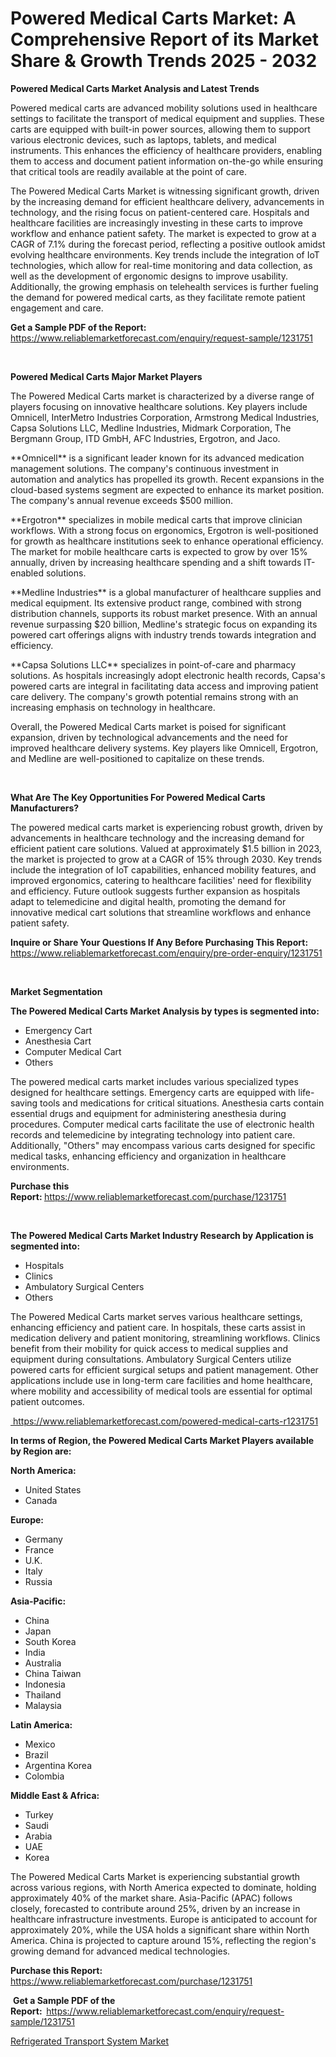 <p><h1>Powered Medical Carts Market: A Comprehensive Report of its Market Share & Growth Trends 2025 - 2032</h1></p><p><strong>Powered Medical Carts Market Analysis and Latest Trends</strong></p>
<p><p>Powered medical carts are advanced mobility solutions used in healthcare settings to facilitate the transport of medical equipment and supplies. These carts are equipped with built-in power sources, allowing them to support various electronic devices, such as laptops, tablets, and medical instruments. This enhances the efficiency of healthcare providers, enabling them to access and document patient information on-the-go while ensuring that critical tools are readily available at the point of care.</p><p>The Powered Medical Carts Market is witnessing significant growth, driven by the increasing demand for efficient healthcare delivery, advancements in technology, and the rising focus on patient-centered care. Hospitals and healthcare facilities are increasingly investing in these carts to improve workflow and enhance patient safety. The market is expected to grow at a CAGR of 7.1% during the forecast period, reflecting a positive outlook amidst evolving healthcare environments. Key trends include the integration of IoT technologies, which allow for real-time monitoring and data collection, as well as the development of ergonomic designs to improve usability. Additionally, the growing emphasis on telehealth services is further fueling the demand for powered medical carts, as they facilitate remote patient engagement and care.</p></p>
<p><strong>Get a Sample PDF of the Report:&nbsp;</strong> <a href="https://www.reliablemarketforecast.com/enquiry/request-sample/1231751?utm_campaign=1906&utm_medium=2&utm_source=Github&utm_content=ia&utm_term=21022025&utm_id=powered-medical-carts">https://www.reliablemarketforecast.com/enquiry/request-sample/1231751</a></p>
<p>&nbsp;</p>
<p><strong>Powered Medical Carts Major Market Players</strong></p>
<p><p>The Powered Medical Carts market is characterized by a diverse range of players focusing on innovative healthcare solutions. Key players include Omnicell, InterMetro Industries Corporation, Armstrong Medical Industries, Capsa Solutions LLC, Medline Industries, Midmark Corporation, The Bergmann Group, ITD GmbH, AFC Industries, Ergotron, and Jaco.</p><p>**Omnicell** is a significant leader known for its advanced medication management solutions. The company's continuous investment in automation and analytics has propelled its growth. Recent expansions in the cloud-based systems segment are expected to enhance its market position. The company's annual revenue exceeds $500 million.</p><p>**Ergotron** specializes in mobile medical carts that improve clinician workflows. With a strong focus on ergonomics, Ergotron is well-positioned for growth as healthcare institutions seek to enhance operational efficiency. The market for mobile healthcare carts is expected to grow by over 15% annually, driven by increasing healthcare spending and a shift towards IT-enabled solutions.</p><p>**Medline Industries** is a global manufacturer of healthcare supplies and medical equipment. Its extensive product range, combined with strong distribution channels, supports its robust market presence. With an annual revenue surpassing $20 billion, Medline's strategic focus on expanding its powered cart offerings aligns with industry trends towards integration and efficiency.</p><p>**Capsa Solutions LLC** specializes in point-of-care and pharmacy solutions. As hospitals increasingly adopt electronic health records, Capsa's powered carts are integral in facilitating data access and improving patient care delivery. The company's growth potential remains strong with an increasing emphasis on technology in healthcare.</p><p>Overall, the Powered Medical Carts market is poised for significant expansion, driven by technological advancements and the need for improved healthcare delivery systems. Key players like Omnicell, Ergotron, and Medline are well-positioned to capitalize on these trends.</p></p>
<p>&nbsp;</p>
<p><strong>What Are The Key Opportunities For Powered Medical Carts Manufacturers?</strong></p>
<p><p>The powered medical carts market is experiencing robust growth, driven by advancements in healthcare technology and the increasing demand for efficient patient care solutions. Valued at approximately $1.5 billion in 2023, the market is projected to grow at a CAGR of 15% through 2030. Key trends include the integration of IoT capabilities, enhanced mobility features, and improved ergonomics, catering to healthcare facilities' need for flexibility and efficiency. Future outlook suggests further expansion as hospitals adapt to telemedicine and digital health, promoting the demand for innovative medical cart solutions that streamline workflows and enhance patient safety.</p></p>
<p><strong>Inquire or Share Your Questions If Any Before Purchasing This Report:</strong> <a href="https://www.reliablemarketforecast.com/enquiry/pre-order-enquiry/1231751?utm_campaign=1906&utm_medium=2&utm_source=Github&utm_content=ia&utm_term=21022025&utm_id=powered-medical-carts">https://www.reliablemarketforecast.com/enquiry/pre-order-enquiry/1231751</a></p>
<p>&nbsp;</p>
<p><strong>Market Segmentation</strong></p>
<p><strong>The Powered Medical Carts Market Analysis by types is segmented into:</strong></p>
<p><ul><li>Emergency Cart</li><li>Anesthesia Cart</li><li>Computer Medical Cart</li><li>Others</li></ul></p>
<p><p>The powered medical carts market includes various specialized types designed for healthcare settings. Emergency carts are equipped with life-saving tools and medications for critical situations. Anesthesia carts contain essential drugs and equipment for administering anesthesia during procedures. Computer medical carts facilitate the use of electronic health records and telemedicine by integrating technology into patient care. Additionally, "Others" may encompass various carts designed for specific medical tasks, enhancing efficiency and organization in healthcare environments.</p></p>
<p><strong>Purchase this Report:&nbsp;</strong><a href="https://www.reliablemarketforecast.com/purchase/1231751?utm_campaign=1906&utm_medium=2&utm_source=Github&utm_content=ia&utm_term=21022025&utm_id=powered-medical-carts">https://www.reliablemarketforecast.com/purchase/1231751</a></p>
<p>&nbsp;</p>
<p><strong>The Powered Medical Carts Market Industry Research by Application is segmented into:</strong></p>
<p><ul><li>Hospitals</li><li>Clinics</li><li>Ambulatory Surgical Centers</li><li>Others</li></ul></p>
<p><p>The Powered Medical Carts market serves various healthcare settings, enhancing efficiency and patient care. In hospitals, these carts assist in medication delivery and patient monitoring, streamlining workflows. Clinics benefit from their mobility for quick access to medical supplies and equipment during consultations. Ambulatory Surgical Centers utilize powered carts for efficient surgical setups and patient management. Other applications include use in long-term care facilities and home healthcare, where mobility and accessibility of medical tools are essential for optimal patient outcomes.</p></p>
<p><a href="https://www.reliablemarketforecast.com/powered-medical-carts-r1231751?utm_campaign=1906&utm_medium=2&utm_source=Github&utm_content=ia&utm_term=21022025&utm_id=powered-medical-carts">&nbsp;https://www.reliablemarketforecast.com/powered-medical-carts-r1231751</a></p>
<p><strong>In terms of Region, the Powered Medical Carts Market Players available by Region are:</strong></p>
<p>
    <p> <strong> North America: </strong>
        <ul>
            <li>United States</li>
            <li>Canada</li>
        </ul>
        </p> 
    <p> <strong> Europe: </strong>
        <ul>
            <li>Germany</li>
            <li>France</li>
            <li>U.K.</li>
            <li>Italy</li>
            <li>Russia</li>
        </ul>
        </p> 
    <p> <strong> Asia-Pacific: </strong>
        <ul>
            <li>China</li>
            <li>Japan</li>
            <li>South Korea</li>
            <li>India</li>
            <li>Australia</li>
            <li>China Taiwan</li>
            <li>Indonesia</li>
            <li>Thailand</li>
            <li>Malaysia</li>
        </ul>
        </p> 
    <p> <strong> Latin America: </strong>
        <ul>
            <li>Mexico</li>
            <li>Brazil</li>
            <li>Argentina Korea</li>
            <li>Colombia</li>
        </ul>
        </p> 
    <p> <strong> Middle East & Africa: </strong>
        <ul>
            <li>Turkey</li>
            <li>Saudi</li>
            <li>Arabia</li>
            <li>UAE</li>
            <li>Korea</li>
        </ul>
    </p>
    </p>
<p><p>The Powered Medical Carts Market is experiencing substantial growth across various regions, with North America expected to dominate, holding approximately 40% of the market share. Asia-Pacific (APAC) follows closely, forecasted to contribute around 25%, driven by an increase in healthcare infrastructure investments. Europe is anticipated to account for approximately 20%, while the USA holds a significant share within North America. China is projected to capture around 15%, reflecting the region's growing demand for advanced medical technologies.</p></p>
<p><strong>Purchase this Report: </strong><a href="https://www.reliablemarketforecast.com/purchase/1231751?utm_campaign=1906&utm_medium=2&utm_source=Github&utm_content=ia&utm_term=21022025&utm_id=powered-medical-carts">https://www.reliablemarketforecast.com/purchase/1231751</a></p>
<p>&nbsp;<strong>Get a Sample PDF of the Report:&nbsp;&nbsp;</strong><a href="https://www.reliablemarketforecast.com/enquiry/request-sample/1231751?utm_campaign=1906&utm_medium=2&utm_source=Github&utm_content=ia&utm_term=21022025&utm_id=powered-medical-carts">https://www.reliablemarketforecast.com/enquiry/request-sample/1231751</a></p>
<p><strong></strong></p>
<p><p><a href="https://github.com/dringals/Market-Research-Report-List-6/blob/main/refrigerated-transport-system-market.md?utm_campaign=1906&utm_medium=2&utm_source=Github&utm_content=ia&utm_term=21022025&utm_id=powered-medical-carts">Refrigerated Transport System Market</a></p></p>